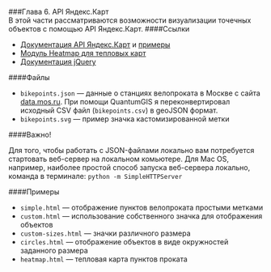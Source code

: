 ###Глава 6. API Яндекс.Карт  
В этой части рассматриваются возможности визуализации точечных объектов с помощью API Яндекс.Карт.
####Ссылки 
* [Документация API Яндекс.Карт](http://tech.yandex.ru/maps/) и [примеры](https://tech.yandex.ru/maps/jsbox/2.1/)
* [Модуль Heatmap для тепловых карт](https://github.com/yandex/mapsapi-heatmap)
* [Документация jQuery](http://jquery.com)

####Файлы
* `bikepoints.json` — данные о станциях велопроката в Москве с сайта [data.mos.ru](http://data.mos.ru). При помощи QuantumGIS я переконвертировал исходный CSV файл (`bikepoints.csv`) в geoJSON формат.
* `bikepoints.svg` — пример значка кастомизированной метки

####Важно!

Для того, чтобы работать с JSON-файлами локально вам потребуется стартовать веб-сервер на локальном комьютере.
Для Mac OS, например, наиболее простой способ запуска веб-сервера локально, команда в терминале: `python -m SimpleHTTPServer`

####Примеры 
* `simple.html` — отображение пунктов велопроката простыми метками
* `custom.html` — использование собственного значка для отображения объектов
* `custom-sizes.html` — значки различного размера
* `circles.html` — отображение объектов в виде окружностей заданного размера
* `heatmap.html` — тепловая карта пунктов проката